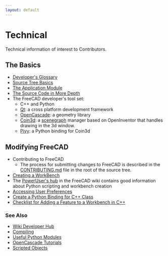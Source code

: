 ```yaml
---
layout: default
---
```

# Technical

Technical information of interest to Contributors.


## The Basics
- [Developer's Glossary](./developerglossary.md)
- [Source Tree Basics](./SourceTreeBasics.md)
- [The Application Module](./TheApplicationModule.md)
- [The Source Code in More Depth](https://wiki.freecad.org/The_FreeCAD_source_code)
- The FreeCAD developer's tool set:
    - C++ and Python
    - [Qt](https://www.qt.io/): a cross platform development framework
    - [OpenCascade](https://www.opencascade.com/open-cascade-technology/): a geometry library
    - [Coin3d](https://www.coin3d.org/): a [scenegraph](https://wiki.freecad.org/Scenegraph) manager based on OpenInventor that handles drawing in the 3d window.
    - [Pivy](https://wiki.freecad.org/Pivy): a Python binding for Coin3d


## Modifying FreeCAD
- Contributing to FreeCAD
    - The process for submitting changes to FreeCAD is described in the [CONTRIBUTING.md](https://github.com/FreeCAD/FreeCAD/blob/master/CONTRIBUTING.md)
    file in the root of the source tree.
- [Creating a WorkBench](https://wiki.freecad.org/Workbench_creation)
- The [PowerUser's hub](https://wiki.freecad.org/Power_users_hub) in the FreeCAD wiki contains good information about Python scripting and workbench creation
- [Accessing User Preferences](./preferences.md)
- [Create a Python Binding for C++ Class](./CreatePythonBindingForCpp.md)
- [Checklist for Adding a Feature to a Workbench in C++](./ChecklistForNewFeatureC++.md)





### See Also
- [Wiki Developer Hub](https://wiki.freecad.org/Developer_hub)
- [Compiling](https://wiki.freecad.org/Developer_hub#Compiling_FreeCAD)
- [Useful Python Modules](https://wiki.freecad.org/Extra_python_modules)
- [OpenCascade Tutorials](http://opencascade.wikidot.com/romansarticles)
- [Scripted Objects](https://wiki.freecad.org/Scripted_objects)
